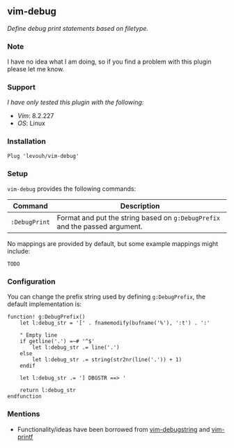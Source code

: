 ## vim-debug

_Define debug print statements based on filetype._

### Note

I have no idea what I am doing, so if you find a problem with this plugin please let me know.

### Support

_I have only tested this plugin with the following:_  
- _Vim_: 8.2.227  
- _OS_: Linux

### Installation

```
Plug 'levouh/vim-debug'
```

### Setup

`vim-debug` provides the following commands:

| **Command** | **Description** |
|---|---|
| `:DebugPrint` | Format and put the string based on `g:DebugPrefix` and the passed argument. |

No mappings are provided by default, but some example mappings might include:

```
TODO
```

### Configuration

You can change the prefix string used by defining `g:DebugPrefix`, the default implementation is:

```
function! g:DebugPrefix()
    let l:debug_str = '[' . fnamemodify(bufname('%'), ':t') . ':'

    " Empty line
    if getline('.') =~# '^$'
        let l:debug_str .= line('.')
    else
        let l:debug_str .= string(str2nr(line('.')) + 1)
    endif

    let l:debug_str .= '] DBGSTR ==> '

    return l:debug_str
endfunction
```

### Mentions

- Functionality/ideas have been borrowed from [vim-debugstring](https://github.com/bergercookie/vim-debugstring) and [vim-printf](https://https://github.com/mptre/vim-printf)
